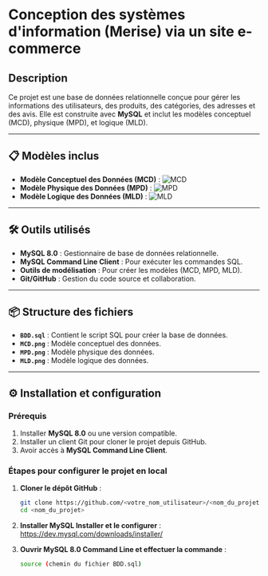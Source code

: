 # Conception des systèmes d'information (Merise) via un site e-commerce

## Description
Ce projet est une base de données relationnelle conçue pour gérer les informations des utilisateurs, des produits, des catégories, des adresses et des avis. Elle est construite avec **MySQL** et inclut les modèles conceptuel (MCD), physique (MPD), et logique (MLD).

---

## 📋 Modèles inclus
- **Modèle Conceptuel des Données (MCD)** : ![MCD](MCD.png)
- **Modèle Physique des Données (MPD)** : ![MPD](MPD.png)
- **Modèle Logique des Données (MLD)** : ![MLD](MLD.png)

---

## 🛠️ Outils utilisés
- **MySQL 8.0** : Gestionnaire de base de données relationnelle.
- **MySQL Command Line Client** : Pour exécuter les commandes SQL.
- **Outils de modélisation** : Pour créer les modèles (MCD, MPD, MLD).
- **Git/GitHub** : Gestion du code source et collaboration.

---

## 📦 Structure des fichiers
- **`BDD.sql`** : Contient le script SQL pour créer la base de données.
- **`MCD.png`** : Modèle conceptuel des données.
- **`MPD.png`** : Modèle physique des données.
- **`MLD.png`** : Modèle logique des données.

---

## ⚙️ Installation et configuration

### Prérequis
1. Installer **MySQL 8.0** ou une version compatible.
2. Installer un client Git pour cloner le projet depuis GitHub.
3. Avoir accès à **MySQL Command Line Client**.

### Étapes pour configurer le projet en local
1. **Cloner le dépôt GitHub** :
   ```bash
   git clone https://github.com/<votre_nom_utilisateur>/<nom_du_projet>.git
   cd <nom_du_projet>
   
2. **Installer MySQL Installer et le configurer** :
   https://dev.mysql.com/downloads/installer/
   
3. **Ouvrir MySQL 8.0 Command Line et effectuer la commande** :
   ```bash
   source (chemin du fichier BDD.sql)
